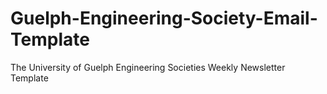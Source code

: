 # Guelph-Engineering-Society-Email-Template
The University of Guelph Engineering Societies Weekly Newsletter Template
